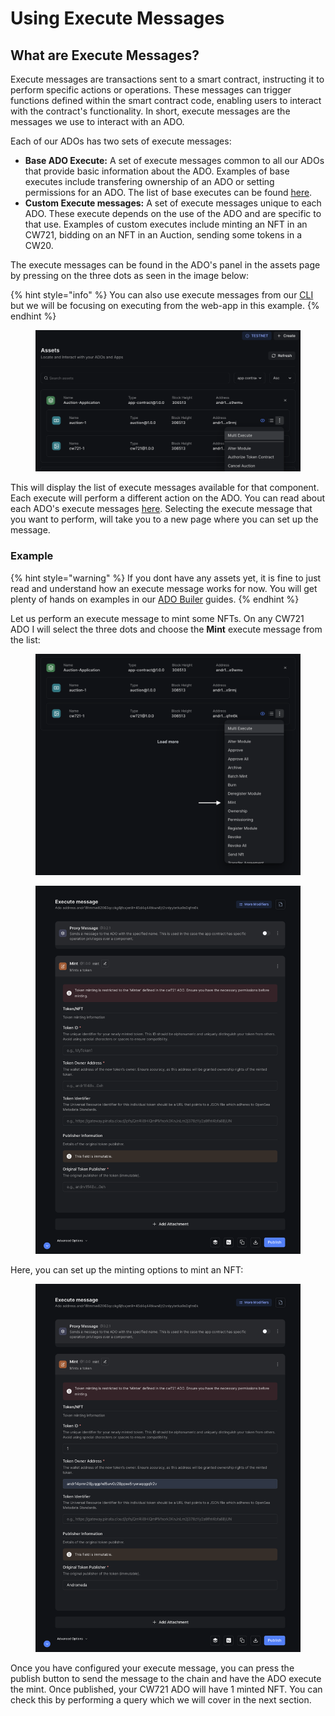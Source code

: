 # Using Execute Messages

## What are Execute Messages?

Execute messages are transactions sent to a smart contract, instructing it to perform specific actions or operations. These messages can trigger functions defined within the smart contract code, enabling users to interact with the contract's functionality. In short, execute messages are the messages we use to interact with an ADO.&#x20;

Each of our ADOs has two sets of execute messages:

* **Base ADO Execute:** A set of execute messages common to all our ADOs that provide basic information about the ADO. Examples of base executes include transfering ownership of an ADO or setting permissions for an ADO. The list of base executes can be found [here](https://docs.andromedaprotocol.io/andromeda/platform-and-framework/ado-base/andromedamsg).
* **Custom Execute messages:** A set of execute messages unique to each ADO. These execute depends on the use of the ADO  and are specific to that use. Examples of custom executes include minting an NFT in an CW721, bidding on an NFT in an Auction, sending some tokens in a CW20.

The execute messages can be found in the ADO's panel in the assets page by pressing on the three dots as seen in the image below:

{% hint style="info" %}
You can also use execute messages from our [CLI ](https://docs.andromedaprotocol.io/andromeda/andromeda-cli/introduction)but we will be focusing on executing from the web-app in this example.
{% endhint %}

<figure><img src="../.gitbook/assets/Screen Shot 2024-04-25 at 6.25.45 PM (1).png" alt=""><figcaption></figcaption></figure>

This will display the list of execute messages available for that component. Each execute will perform a different action on the ADO. You can read about each ADO's execute messages [here](https://docs.andromedaprotocol.io/andromeda/andromeda-digital-objects/introduction-to-ados). Selecting the execute message that you want to perform, will take you to a new page where you can set up the message.&#x20;

### Example

{% hint style="warning" %}
If you dont have any assets yet, it is fine to just read and understand how an execute message works for now. You will get plenty of hands on examples in our [ADO Builer](../guides-and-examples/ado-builder/) guides.
{% endhint %}

Let us perform an execute message to mint some NFTs. On any CW721 ADO I will select the three dots and choose the **Mint** execute message from the list:

<figure><img src="../.gitbook/assets/Screen Shot 2024-04-25 at 6.32.45 PM.png" alt=""><figcaption></figcaption></figure>

<figure><img src="../.gitbook/assets/Screen Shot 2024-04-25 at 7.26.35 PM (1).png" alt=""><figcaption></figcaption></figure>

Here, you can set up the minting options to mint an NFT:

<figure><img src="../.gitbook/assets/Screen Shot 2024-04-25 at 7.28.55 PM.png" alt=""><figcaption></figcaption></figure>

Once you have configured your execute message, you can press the publish button to send the message to the chain and have the ADO execute the mint. Once published, your CW721 ADO will have 1 minted NFT. You can check this by performing a query which we will cover in the next section.
